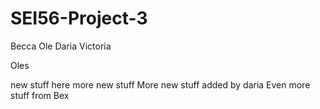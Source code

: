 # SEI56-Project-3

Becca
Ole
Daria
Victoria

Oles 

new stuff here 
more new stuff 
More new stuff added by daria
Even more stuff from Bex